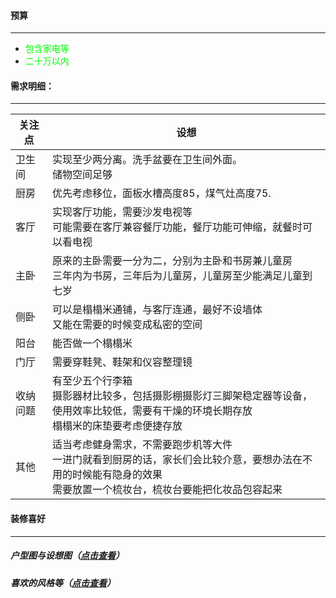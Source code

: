 #### 预算
-----------------------
+ <font color=#00ff00> 包含家电等 </font>
+ <font color=#00ff00> 二十万以内 </font>

#### 需求明细：
--------------------------
| 关注点 | 设想 |
|-------|-------|
| 卫生间 | 实现至少两分离。洗手盆要在卫生间外面。<br/> 储物空间足够 |
| 厨房   | 优先考虑移位，面板水槽高度85，煤气灶高度75. |
| 客厅  | 实现客厅功能，需要沙发电视等 <br/> 可能需要在客厅兼容餐厅功能，餐厅功能可伸缩，就餐时可以看电视 |
| 主卧  | 原来的主卧需要一分为二，分别为主卧和书房兼儿童房 <br/> 三年内为书房，三年后为儿童房，儿童房至少能满足儿童到七岁 |
| 侧卧  | 可以是榻榻米通铺，与客厅连通，最好不设墙体 <br/>又能在需要的时候变成私密的空间 |
| 阳台  | 能否做一个榻榻米 |
| 门厅  | 需要穿鞋凳、鞋架和仪容整理镜 |
| 收纳问题 | 有至少五个行李箱 <br/> 摄影器材比较多，包括摄影棚摄影灯三脚架稳定器等设备，使用效率比较低，需要有干燥的环境长期存放 <br/> 榻榻米的床垫要考虑便捷存放|
| 其他 | 适当考虑健身需求，不需要跑步机等大件 <br/> 一进门就看到厨房的话，家长们会比较介意，要想办法在不用的时候能有隐身的效果 <br/> 需要放置一个梳妆台，梳妆台要能把化妆品包容起来 |

#### 装修喜好
-------------------------
##### 户型图与设想图（[点击查看](apartment_renderings.md)）
##### 喜欢的风格等（[点击查看](favours.md)）